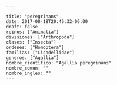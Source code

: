 
      ---

      title: "peregrinans"
      date: 2017-08-18T20:46:32-06:00
      draft: false
      reinos: ["Animalia"]
      divisiones: ["Arthropoda"]
      clases: ["Insecta"]
      ordenes: ["Homoptera"]
      familias: ["Cicadellidae"]
      generos: ["Agallia"]
      nombre_cientifico: "Agallia peregrinans"
      nombre_comun: ""
      nombre_ingles: ""
      ---

      